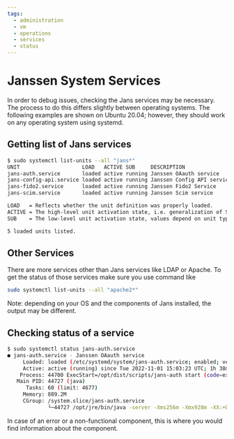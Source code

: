 ```yaml
---
tags:
  - administration
  - vm
  - operations
  - services
  - status
---
```


# Janssen System Services

In order to debug issues, checking the Jans services may be necessary. The process to do this differs slightly between operating systems. The following examples are shown on Ubuntu 20.04; however, they should work on any operating system using systemd.

## Getting list of Jans services

```bash
$ sudo systemctl list-units --all "jans*"
UNIT                    LOAD   ACTIVE SUB     DESCRIPTION               
jans-auth.service       loaded active running Janssen OAauth service    
jans-config-api.service loaded active running Janssen Config API service
jans-fido2.service      loaded active running Janssen Fido2 Service     
jans-scim.service       loaded active running Janssen Scim service      

LOAD   = Reflects whether the unit definition was properly loaded.
ACTIVE = The high-level unit activation state, i.e. generalization of SUB.
SUB    = The low-level unit activation state, values depend on unit type.

5 loaded units listed.
```
## Other Services

There are more services other than Jans services like LDAP or Apache. To get the status of those services make sure you use command like

```bash
sudo systemctl list-units --all "apache2*"
```

Note: depending on your OS and the components of Jans installed, the output may be different.

## Checking status of a service
```bash
$ sudo systemctl status jans-auth.service
● jans-auth.service - Janssen OAauth service
     Loaded: loaded (/etc/systemd/system/jans-auth.service; enabled; vendor preset: enabled)
     Active: active (running) since Tue 2022-11-01 15:03:23 UTC; 1h 38min ago
    Process: 44700 ExecStart=/opt/dist/scripts/jans-auth start (code=exited, status=0/SUCCESS)
   Main PID: 44727 (java)
      Tasks: 60 (limit: 4677)
     Memory: 889.2M
     CGroup: /system.slice/jans-auth.service
             └─44727 /opt/jre/bin/java -server -Xms256m -Xmx928m -XX:+DisableExplicitGC -Djans.base=/etc/jans -Dserver.base=/opt/jans/jetty/jan>
```

In case of an error or a non-functional component, this is where you would find information about the component.
